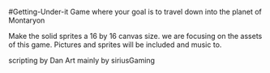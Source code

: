 #Getting-Under-it
Game where your goal is to travel down into the planet of Montaryon

Make the solid sprites a 16 by 16 canvas size. we are focusing on the assets of this game. Pictures and sprites will be included and music to.

scripting by Dan Art mainly by siriusGaming
